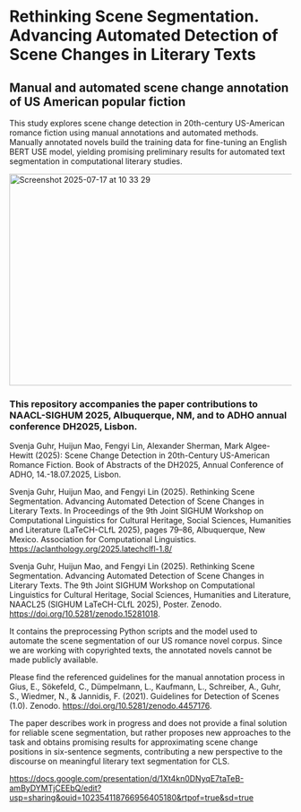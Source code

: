# Rethinking Scene Segmentation. Advancing Automated Detection of Scene Changes in Literary Texts
## Manual and automated scene change annotation of US American popular fiction

This study explores scene change detection in 20th-century US-American romance fiction using manual annotations and automated methods. Manually annotated novels build the training data for fine-tuning an English BERT USE model, yielding promising preliminary results for automated text segmentation in computational literary studies. 

<img width="968" height="378" alt="Screenshot 2025-07-17 at 10 33 29" src="https://github.com/user-attachments/assets/564fba4d-d797-4096-8765-7fd2eb35fb5f" />


### This repository accompanies the paper contributions to NAACL-SIGHUM 2025, Albuquerque, NM, and to ADHO annual conference DH2025, Lisbon.

Svenja Guhr, Huijun Mao, Fengyi Lin, Alexander Sherman, Mark Algee-Hewitt (2025): Scene Change Detection in 20th-Century US-American Romance Fiction. Book of Abstracts of the DH2025, Annual Conference of ADHO, 14.-18.07.2025, Lisbon. 

Svenja Guhr, Huijun Mao, and Fengyi Lin (2025). Rethinking Scene Segmentation. Advancing Automated Detection of Scene Changes in Literary Texts. In Proceedings of the 9th Joint SIGHUM Workshop on Computational Linguistics for Cultural Heritage, Social Sciences, Humanities and Literature (LaTeCH-CLfL 2025), pages 79–86, Albuquerque, New Mexico. Association for Computational Linguistics. https://aclanthology.org/2025.latechclfl-1.8/

Svenja Guhr, Huijun Mao, and Fengyi Lin (2025). Rethinking Scene Segmentation. Advancing Automated Detection of Scene Changes in Literary Texts. The 9th Joint SIGHUM Workshop on Computational Linguistics for Cultural Heritage, Social Sciences, Humanities and Literature, NAACL25 (SIGHUM LaTeCH-CLfL 2025), Poster. Zenodo. https://doi.org/10.5281/zenodo.15281018.

It contains the preprocessing Python scripts and the model used to automate the scene segmentation of our US romance novel corpus.
Since we are working with copyrighted texts, the annotated novels cannot be made publicly available.

Please find the referenced guidelines for the manual annotation process in Gius, E., Sökefeld, C., Dümpelmann, L., Kaufmann, L., Schreiber, A., Guhr, S., Wiedmer, N., & Jannidis, F. (2021). Guidelines for Detection of Scenes (1.0). Zenodo. https://doi.org/10.5281/zenodo.4457176.

The paper describes work in progress and does not provide a final solution for reliable scene segmentation, but rather proposes new approaches to the task and obtains promising results for approximating scene change positions in six-sentence segments, contributing a new perspective to the discourse on meaningful literary text segmentation for CLS.

https://docs.google.com/presentation/d/1Xt4kn0DNyqE7taTeB-amByDYMTjCEEbQ/edit?usp=sharing&ouid=102354118766956405180&rtpof=true&sd=true 
